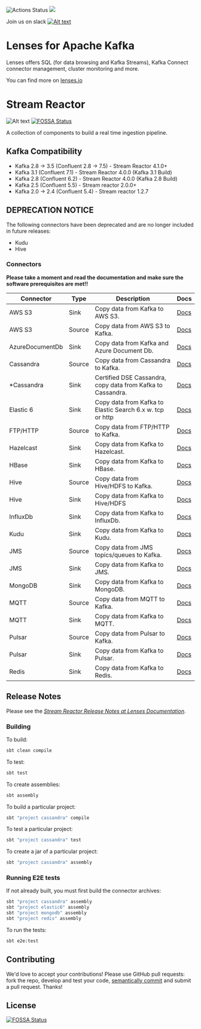 ![Actions Status](https://github.com/lensesio/stream-reactor/actions/workflows/build.yml/badge.svg)
[<img src="https://img.shields.io/badge/docs--orange.svg?"/>](https://docs.lenses.io/connectors/)

Join us on slack [![Alt text](images/slack.jpeg)](https://launchpass.com/lensesio)

# Lenses for Apache Kafka

Lenses offers SQL (for data browsing and Kafka Streams), Kafka Connect connector management, cluster monitoring and more.

You can find more on [lenses.io](http://www.lenses.io)

# Stream Reactor


![Alt text](images/streamreactor-logo.png)
[![FOSSA Status](https://app.fossa.com/api/projects/git%2Bgithub.com%2Flensesio%2Fstream-reactor.svg?type=shield)](https://app.fossa.com/projects/git%2Bgithub.com%2Flensesio%2Fstream-reactor?ref=badge_shield)


A collection of components to build a real time ingestion pipeline.

## Kafka Compatibility

* Kafka 2.8 -> 3.5 (Confluent 2.8 -> 7.5) - Stream Reactor 4.1.0+
* Kafka 3.1 (Confluent 7.1) - Stream Reactor 4.0.0 (Kafka 3.1 Build)
* Kafka 2.8 (Confluent 6.2) - Stream Reactor 4.0.0 (Kafka 2.8 Build)
* Kafka 2.5 (Confluent 5.5) - Stream reactor 2.0.0+
* Kafka 2.0 -> 2.4 (Confluent 5.4) - Stream reactor 1.2.7

## DEPRECATION NOTICE

The following connectors have been deprecated and are no longer included in future releases:

* Kudu
* Hive


### Connectors

**Please take a moment and read the documentation and make sure the software prerequisites are met!!**

|Connector       | Type   | Description                                                | Docs |
|----------------|--------|------------------------------------------------------------|------|
| AWS S3         | Sink   | Copy data from Kafka to AWS S3.                            | [Docs](https://docs.lenses.io/5.2/connectors/sinks/s3sinkconnector/)             |
| AWS S3         | Source | Copy data from AWS S3 to Kafka.                   | [Docs](https://docs.lenses.io/5.2/connectors/sources/s3sourceconnector/)             |
| AzureDocumentDb| Sink   | Copy data from Kafka and Azure Document Db.                | [Docs](https://docs.lenses.io/connectors/sink/azuredocdb.html)             |
| Cassandra      | Source | Copy data from Cassandra to Kafka.                         | [Docs](https://docs.lenses.io/connectors/source/cassandra.html)            |
| *Cassandra     | Sink   | Certified DSE Cassandra, copy data from Kafka to Cassandra. | [Docs](https://docs.lenses.io/connectors/sink/cassandra.html)              |
| Elastic 6      | Sink   | Copy data from Kafka to Elastic Search 6.x w. tcp or http  | [Docs](https://docs.lenses.io/connectors/sink/elastic6.html)               |
| FTP/HTTP       | Source | Copy data from FTP/HTTP to Kafka.                          | [Docs](https://docs.lenses.io/5.2/connectors/sources/ftpsourceconnector/)                  |
| Hazelcast      | Sink   | Copy data from Kafka to Hazelcast.                         | [Docs](https://docs.lenses.io/connectors/sink/hazelcast.html)              |
| HBase          | Sink   | Copy data from Kafka to HBase.                             | [Docs](https://docs.lenses.io/connectors/sink/hbase.html)                  |
| Hive           | Source | Copy data from Hive/HDFS to Kafka.                         | [Docs](https://docs.lenses.io/connectors/source/hive.html)                 |
| Hive           | Sink   | Copy data from Kafka to Hive/HDFS                          | [Docs](https://docs.lenses.io/connectors/sink/hive.html)                   |
| InfluxDb       | Sink   | Copy data from Kafka to InfluxDb.                          | [Docs](https://docs.lenses.io/4.0/integrations/connectors/stream-reactor/sinks/influxsinkconnector/)|
| Kudu           | Sink   | Copy data from Kafka to Kudu.                              | [Docs](https://docs.lenses.io/connectors/sink/kudu.html)                 |
| JMS            | Source | Copy data from JMS topics/queues to Kafka.                 | [Docs](https://docs.lenses.io/connectors/source/jms.html)                  |
| JMS            | Sink   | Copy data from Kafka to JMS.                               | [Docs](https://docs.lenses.io/connectors/sink/jms.html)                    |
| MongoDB        | Sink   | Copy data from Kafka to MongoDB.                           | [Docs](https://docs.lenses.io/connectors/sink/mongo.html)                  |
| MQTT           | Source | Copy data from MQTT to Kafka.                              | [Docs](https://docs.lenses.io/connectors/source/mqtt.html)                 |
| MQTT           | Sink   | Copy data from Kafka to MQTT.                              | [Docs](https://docs.lenses.io/connectors/sink/mqtt.html)                   |
| Pulsar         | Source | Copy data from Pulsar to Kafka.                            | [Docs](https://docs.lenses.io/connectors/source/pulsar.html)                 |
| Pulsar         | Sink   | Copy data from Kafka to Pulsar.                            | [Docs](https://docs.lenses.io/connectors/sink/pulsar.html)                   |
| Redis          | Sink   | Copy data from Kafka to Redis.                             | [Docs](https://docs.lenses.io/connectors/sink/redis.html)                  |


## Release Notes

Please see the *[Stream Reactor Release Notes at Lenses Documentation](https://docs.lenses.io/4.3/integrations/connectors/sr-release-notes/)*.


### Building

To build:

```bash
sbt clean compile
```

To test:

```bash
sbt test
```

To create assemblies:

```bash
sbt assembly
```

To build a particular project:

```bash
sbt "project cassandra" compile
```

To test a particular project:

```bash
sbt "project cassandra" test
```

To create a jar of a particular project:

```bash
sbt "project cassandra" assembly
```

### Running E2E tests

If not already built, you must first build the connector archives:

```bash
sbt "project cassandra" assembly
sbt "project elastic6" assembly 
sbt "project mongodb" assembly
sbt "project redis" assembly
```

To run the tests:

```bash
sbt e2e:test
```

## Contributing

We'd love to accept your contributions! Please use GitHub pull requests: fork the repo, develop and test your code,
[semantically commit](http://karma-runner.github.io/1.0/dev/git-commit-msg.html) and submit a pull request. Thanks!


## License
[![FOSSA Status](https://app.fossa.com/api/projects/git%2Bgithub.com%2Flensesio%2Fstream-reactor.svg?type=large)](https://app.fossa.com/projects/git%2Bgithub.com%2Flensesio%2Fstream-reactor?ref=badge_large)

